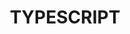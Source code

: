 ---
layout  : tools
title   : TYPESCRIPT
summary : Utilisation de typescript via Ionic et le framework Angular.
image: /assets/images/icon/typescript.png
category : langage
level: 60
public  : true
parent  : false
---